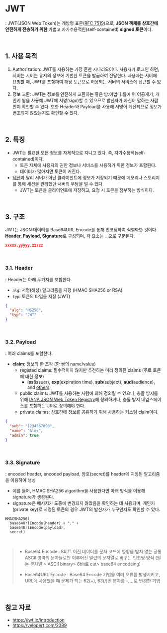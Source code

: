 # JWT

: JWT(JSON Web Token)는 개방형 표준([RFC 7519](https://tools.ietf.org/html/rfc7519))으로, **JSON 객체를 상호간에 안전하게 전송하기 위한** 가볍고 자가수용적인(self-contained) **signed 토큰**이다.

<br>

## 1. 사용 목적

1. Authorization: JWT를 사용하는 가장 흔한 시나리오이다. 사용자가 로그인 하면, 서버는 서버는 유저의 정보에 기반한 토큰을 발급하여 전달한다. 사용자는 서버에 요청할 때, JWT를 포함하여 해당 토큰으로 허용되는 서버의 서비스에 접근할 수 있다.
2. 정보 교환: JWT는 정보를 안전하게 교환하는 좋은 방.이법다.를예 어 어공개키, 개인키 쌍을 사용해 JWT에 서명(sign)할 수 있으므로 발신자가 자신이 말하는 사람인지 확인할 수 있다. 또한 Header와 Payload를 사용해 서명이 계산되므로 정보가 변조되지 않았는지도 확인할 수 있다.

<br>

## 2. 특징

- JWT는 필요한 모든 정보를 자체적으로 지니고 있다. 즉, 자가수용적(self-contained)이다.
  - 토큰 자체에 사용자의 권한 정보나 서비스를 사용하기 위한 정보가 포함된다.
  - 데이터가 많아지면 토큰이 커진다.
- [세션](http://www.tcpschool.com/php/php_cookieSession_session)과 달리 서버가 아닌 클라이언트에 정보가 저장되기 때문에 메모리나 스토리지를 통해 세션을 관리했던 서버의 부담을 덜 수 있다.
  - JWT는 토큰을 클라이언트에 저장하고, 요청 시 토큰을 첨부하는 방식이다.

<br>

## 3. 구조

JWT는 JSON 데이터를 Base64URL Encode를 통해 인코딩하여 직렬화한 것이다. **Header, Payload, Signature**로 구성되며, 각 요소는 `.` 으로 구분된다.

```json
xxxxx.yyyyy.zzzzz
```

<br>

### 3.1. Header

: Header는 아래 두가지를 포함한다.

- `alg`: 서명(해싱) 알고리즘을 지정 (HMAC SHA256 or RSA)
- `typ`: 토큰의 타입을 지정 (JWT)

```json
{
  "alg": "HS256",
  "typ": "JWT"
}
```

<br>

### 3.2. Payload

: 여러 claims를 포함한다.

- **claim**: 정보의 한 조각 (한 쌍의 name/value)
  - registed claims: 필수적이지 않지만 추천하는 미리 정의된 claims (주로 토큰에 대한 정보)
    - **iss**(issuer), **exp**(expiration time), **sub**(subject), **aud**(audience), and [others](https://tools.ietf.org/html/rfc7519#section-4.1)
  - public claims: JWT를 사용하는 사람에 의해 정의될 수 있으나, 충돌 방지를 위해 [IANA JSON Web Token Registry](https://www.iana.org/assignments/jwt/jwt.xhtml)에 정의하거나, 충돌 방지 네임스페이스를 포함하는 URI로 정의해야 한다.
  - private claims: 상호간에 정보를 공유하기 위해 사용하는 커스텀 claim이다.

```json
{
  "sub": "1234567890",
  "name": "Alex",
  "admin": true
}
```

<br>

### 3.3. Signature

: encoded header, encoded payload, 암호(secret)를 header에 지정된 알고리즘을 이용하여 생성

- 예를 들어, HMAC SHA256 algorithm을 사용한다면 아래 방식을 이용해 signature가 생성된다.
- signature은 메시지가 도중에 변경되지 않았음을 확인하는 데 사용되며, 개인키(private key)로 서명된 토큰의 경우 JWT의 발신자가 누구인지도 확인할 수 있다.

```text
HMACSHA256(
  base64UrlEncode(header) + "." +
  base64UrlEncode(payload),
  secret)
```

<br>

> - Base64 Encode : 8비트 이진 데이터를 문자 코드에 영향을 받지 않는 공통 ASCII 영역의 문자들로만 이루어진 일련의 문자열로 바꾸는 인코딩 방식 (원본 문자열 > ASCII binary> 6bit로 cut> base64 encodeing) 
>
> - Base64URL Encode : Base64 Encode 기법을 여러 오류를 발생시키고, URL에 사용했을 떄 문제가 되는 62(+), 63(/)번 문자를 -, _ 로 변경한 기법

<br>

## 참고 자료

- https://jwt.io/introduction
- https://velopert.com/2389